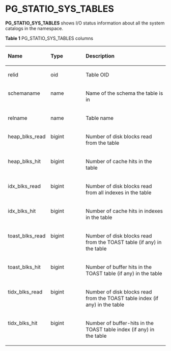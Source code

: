 # PG\_STATIO\_SYS\_TABLES<a name="EN-US_TOPIC_0242385989"></a>

**PG\_STATIO\_SYS\_TABLES**  shows I/O status information about all the system catalogs in the namespace.

**Table  1**  PG\_STATIO\_SYS\_TABLES columns

<a name="en-us_topic_0237122462_en-us_topic_0059777862_tfa0c5848647e4ee0967330df8b816560"></a>
<table><thead align="left"><tr id="en-us_topic_0237122462_en-us_topic_0059777862_re8ee7f2a819b432f98dd96e651a8f4c9"><th class="cellrowborder" valign="top" width="25.85%" id="mcps1.2.4.1.1"><p id="en-us_topic_0237122462_en-us_topic_0059777862_a3c4aadef08c8481e9688420ceaf78cd5"><a name="en-us_topic_0237122462_en-us_topic_0059777862_a3c4aadef08c8481e9688420ceaf78cd5"></a><a name="en-us_topic_0237122462_en-us_topic_0059777862_a3c4aadef08c8481e9688420ceaf78cd5"></a>Name</p>
</th>
<th class="cellrowborder" valign="top" width="22.09%" id="mcps1.2.4.1.2"><p id="en-us_topic_0237122462_en-us_topic_0059777862_accdaec48438549d1868d8ed7a8a1e103"><a name="en-us_topic_0237122462_en-us_topic_0059777862_accdaec48438549d1868d8ed7a8a1e103"></a><a name="en-us_topic_0237122462_en-us_topic_0059777862_accdaec48438549d1868d8ed7a8a1e103"></a>Type</p>
</th>
<th class="cellrowborder" valign="top" width="52.059999999999995%" id="mcps1.2.4.1.3"><p id="en-us_topic_0237122462_en-us_topic_0059777862_a5af19c385d1f4796b2e18e94bf8d5acb"><a name="en-us_topic_0237122462_en-us_topic_0059777862_a5af19c385d1f4796b2e18e94bf8d5acb"></a><a name="en-us_topic_0237122462_en-us_topic_0059777862_a5af19c385d1f4796b2e18e94bf8d5acb"></a>Description</p>
</th>
</tr>
</thead>
<tbody><tr id="en-us_topic_0237122462_en-us_topic_0059777862_r8fefaaa2fb1b4d799aa48ea87d79b599"><td class="cellrowborder" valign="top" width="25.85%" headers="mcps1.2.4.1.1 "><p id="en-us_topic_0237122462_en-us_topic_0059777862_a2f274719905842c99d1a83738671d488"><a name="en-us_topic_0237122462_en-us_topic_0059777862_a2f274719905842c99d1a83738671d488"></a><a name="en-us_topic_0237122462_en-us_topic_0059777862_a2f274719905842c99d1a83738671d488"></a>relid</p>
</td>
<td class="cellrowborder" valign="top" width="22.09%" headers="mcps1.2.4.1.2 "><p id="en-us_topic_0237122462_en-us_topic_0059777862_a3ef72f4be571466daf827ecc0ca7c6c4"><a name="en-us_topic_0237122462_en-us_topic_0059777862_a3ef72f4be571466daf827ecc0ca7c6c4"></a><a name="en-us_topic_0237122462_en-us_topic_0059777862_a3ef72f4be571466daf827ecc0ca7c6c4"></a>oid</p>
</td>
<td class="cellrowborder" valign="top" width="52.059999999999995%" headers="mcps1.2.4.1.3 "><p id="en-us_topic_0237122462_en-us_topic_0059777862_a630295e14c0841f8b2db8f10fc68b8f2"><a name="en-us_topic_0237122462_en-us_topic_0059777862_a630295e14c0841f8b2db8f10fc68b8f2"></a><a name="en-us_topic_0237122462_en-us_topic_0059777862_a630295e14c0841f8b2db8f10fc68b8f2"></a>Table OID</p>
</td>
</tr>
<tr id="en-us_topic_0237122462_en-us_topic_0059777862_r95f025fdb52c460ab5fc176260e7a6d8"><td class="cellrowborder" valign="top" width="25.85%" headers="mcps1.2.4.1.1 "><p id="en-us_topic_0237122462_en-us_topic_0059777862_a1e907bdf21414bf59dee2a8c88d9165c"><a name="en-us_topic_0237122462_en-us_topic_0059777862_a1e907bdf21414bf59dee2a8c88d9165c"></a><a name="en-us_topic_0237122462_en-us_topic_0059777862_a1e907bdf21414bf59dee2a8c88d9165c"></a>schemaname</p>
</td>
<td class="cellrowborder" valign="top" width="22.09%" headers="mcps1.2.4.1.2 "><p id="en-us_topic_0237122462_en-us_topic_0059777862_a7b5a40176cda4400b8327c4633703a6e"><a name="en-us_topic_0237122462_en-us_topic_0059777862_a7b5a40176cda4400b8327c4633703a6e"></a><a name="en-us_topic_0237122462_en-us_topic_0059777862_a7b5a40176cda4400b8327c4633703a6e"></a>name</p>
</td>
<td class="cellrowborder" valign="top" width="52.059999999999995%" headers="mcps1.2.4.1.3 "><p id="en-us_topic_0237122462_en-us_topic_0059777862_ad4edbafc12c0489ab28ff6740586e019"><a name="en-us_topic_0237122462_en-us_topic_0059777862_ad4edbafc12c0489ab28ff6740586e019"></a><a name="en-us_topic_0237122462_en-us_topic_0059777862_ad4edbafc12c0489ab28ff6740586e019"></a>Name of the schema the table is in </p>
</td>
</tr>
<tr id="en-us_topic_0237122462_en-us_topic_0059777862_r9efe8c6da2224a118223f70cca6b8292"><td class="cellrowborder" valign="top" width="25.85%" headers="mcps1.2.4.1.1 "><p id="en-us_topic_0237122462_en-us_topic_0059777862_a1f9c8feae10d4a2b854eba2da3cccc84"><a name="en-us_topic_0237122462_en-us_topic_0059777862_a1f9c8feae10d4a2b854eba2da3cccc84"></a><a name="en-us_topic_0237122462_en-us_topic_0059777862_a1f9c8feae10d4a2b854eba2da3cccc84"></a>relname</p>
</td>
<td class="cellrowborder" valign="top" width="22.09%" headers="mcps1.2.4.1.2 "><p id="en-us_topic_0237122462_en-us_topic_0059777862_a76dc838c5a0342daa327bbe1fcd8a737"><a name="en-us_topic_0237122462_en-us_topic_0059777862_a76dc838c5a0342daa327bbe1fcd8a737"></a><a name="en-us_topic_0237122462_en-us_topic_0059777862_a76dc838c5a0342daa327bbe1fcd8a737"></a>name</p>
</td>
<td class="cellrowborder" valign="top" width="52.059999999999995%" headers="mcps1.2.4.1.3 "><p id="en-us_topic_0237122462_en-us_topic_0059777862_a079fbb6e2eed4dd2b69318b1344efb3f"><a name="en-us_topic_0237122462_en-us_topic_0059777862_a079fbb6e2eed4dd2b69318b1344efb3f"></a><a name="en-us_topic_0237122462_en-us_topic_0059777862_a079fbb6e2eed4dd2b69318b1344efb3f"></a>Table name</p>
</td>
</tr>
<tr id="en-us_topic_0237122462_en-us_topic_0059777862_r25cdc330a62a4a608aebbd14f97c5379"><td class="cellrowborder" valign="top" width="25.85%" headers="mcps1.2.4.1.1 "><p id="en-us_topic_0237122462_en-us_topic_0059777862_af89c5d436dfa4a5f9fe028de293a406e"><a name="en-us_topic_0237122462_en-us_topic_0059777862_af89c5d436dfa4a5f9fe028de293a406e"></a><a name="en-us_topic_0237122462_en-us_topic_0059777862_af89c5d436dfa4a5f9fe028de293a406e"></a>heap_blks_read</p>
</td>
<td class="cellrowborder" valign="top" width="22.09%" headers="mcps1.2.4.1.2 "><p id="en-us_topic_0237122462_en-us_topic_0059777862_a4201ce99dc7d4a7abf4ef9eee2928d29"><a name="en-us_topic_0237122462_en-us_topic_0059777862_a4201ce99dc7d4a7abf4ef9eee2928d29"></a><a name="en-us_topic_0237122462_en-us_topic_0059777862_a4201ce99dc7d4a7abf4ef9eee2928d29"></a>bigint</p>
</td>
<td class="cellrowborder" valign="top" width="52.059999999999995%" headers="mcps1.2.4.1.3 "><p id="en-us_topic_0237122462_en-us_topic_0059777862_a52326665a5694428a44580d454362de2"><a name="en-us_topic_0237122462_en-us_topic_0059777862_a52326665a5694428a44580d454362de2"></a><a name="en-us_topic_0237122462_en-us_topic_0059777862_a52326665a5694428a44580d454362de2"></a>Number of disk blocks read from the table</p>
</td>
</tr>
<tr id="en-us_topic_0237122462_en-us_topic_0059777862_r23b296cf386a448cbff59459f815d0aa"><td class="cellrowborder" valign="top" width="25.85%" headers="mcps1.2.4.1.1 "><p id="en-us_topic_0237122462_en-us_topic_0059777862_ac97b5324a1374b8fa27aea094df462dc"><a name="en-us_topic_0237122462_en-us_topic_0059777862_ac97b5324a1374b8fa27aea094df462dc"></a><a name="en-us_topic_0237122462_en-us_topic_0059777862_ac97b5324a1374b8fa27aea094df462dc"></a>heap_blks_hit</p>
</td>
<td class="cellrowborder" valign="top" width="22.09%" headers="mcps1.2.4.1.2 "><p id="en-us_topic_0237122462_en-us_topic_0059777862_a2817c570d82c4952a7a8dd8993a5bf35"><a name="en-us_topic_0237122462_en-us_topic_0059777862_a2817c570d82c4952a7a8dd8993a5bf35"></a><a name="en-us_topic_0237122462_en-us_topic_0059777862_a2817c570d82c4952a7a8dd8993a5bf35"></a>bigint</p>
</td>
<td class="cellrowborder" valign="top" width="52.059999999999995%" headers="mcps1.2.4.1.3 "><p id="en-us_topic_0237122462_en-us_topic_0059777862_acb5272ce509141c4a26c4863c771c942"><a name="en-us_topic_0237122462_en-us_topic_0059777862_acb5272ce509141c4a26c4863c771c942"></a><a name="en-us_topic_0237122462_en-us_topic_0059777862_acb5272ce509141c4a26c4863c771c942"></a>Number of cache hits in the table</p>
</td>
</tr>
<tr id="en-us_topic_0237122462_en-us_topic_0059777862_r55773c6ea1444ed0aee945d49df63a16"><td class="cellrowborder" valign="top" width="25.85%" headers="mcps1.2.4.1.1 "><p id="en-us_topic_0237122462_en-us_topic_0059777862_a6edf7beb6b144f4e8a03d2c281c35515"><a name="en-us_topic_0237122462_en-us_topic_0059777862_a6edf7beb6b144f4e8a03d2c281c35515"></a><a name="en-us_topic_0237122462_en-us_topic_0059777862_a6edf7beb6b144f4e8a03d2c281c35515"></a>idx_blks_read</p>
</td>
<td class="cellrowborder" valign="top" width="22.09%" headers="mcps1.2.4.1.2 "><p id="en-us_topic_0237122462_en-us_topic_0059777862_abd7cb27cb76c42e09f1d1f6ae6d6eab4"><a name="en-us_topic_0237122462_en-us_topic_0059777862_abd7cb27cb76c42e09f1d1f6ae6d6eab4"></a><a name="en-us_topic_0237122462_en-us_topic_0059777862_abd7cb27cb76c42e09f1d1f6ae6d6eab4"></a>bigint</p>
</td>
<td class="cellrowborder" valign="top" width="52.059999999999995%" headers="mcps1.2.4.1.3 "><p id="en-us_topic_0237122462_en-us_topic_0059777862_a63494fd9ec71478a955ef3fe0740e40b"><a name="en-us_topic_0237122462_en-us_topic_0059777862_a63494fd9ec71478a955ef3fe0740e40b"></a><a name="en-us_topic_0237122462_en-us_topic_0059777862_a63494fd9ec71478a955ef3fe0740e40b"></a>Number of disk blocks read from all indexes in the table</p>
</td>
</tr>
<tr id="en-us_topic_0237122462_en-us_topic_0059777862_rdb4ea949aa39439981ce1a7e7a4ff721"><td class="cellrowborder" valign="top" width="25.85%" headers="mcps1.2.4.1.1 "><p id="en-us_topic_0237122462_en-us_topic_0059777862_a4129287997044900865c00710a91f7d3"><a name="en-us_topic_0237122462_en-us_topic_0059777862_a4129287997044900865c00710a91f7d3"></a><a name="en-us_topic_0237122462_en-us_topic_0059777862_a4129287997044900865c00710a91f7d3"></a>idx_blks_hit</p>
</td>
<td class="cellrowborder" valign="top" width="22.09%" headers="mcps1.2.4.1.2 "><p id="en-us_topic_0237122462_en-us_topic_0059777862_a7ade1d1120f44284a07da986918df2aa"><a name="en-us_topic_0237122462_en-us_topic_0059777862_a7ade1d1120f44284a07da986918df2aa"></a><a name="en-us_topic_0237122462_en-us_topic_0059777862_a7ade1d1120f44284a07da986918df2aa"></a>bigint</p>
</td>
<td class="cellrowborder" valign="top" width="52.059999999999995%" headers="mcps1.2.4.1.3 "><p id="en-us_topic_0237122462_en-us_topic_0059777862_ad1343753e5d94016bc6a7a21049c9b51"><a name="en-us_topic_0237122462_en-us_topic_0059777862_ad1343753e5d94016bc6a7a21049c9b51"></a><a name="en-us_topic_0237122462_en-us_topic_0059777862_ad1343753e5d94016bc6a7a21049c9b51"></a>Number of cache hits in indexes in the table</p>
</td>
</tr>
<tr id="en-us_topic_0237122462_en-us_topic_0059777862_rb8cddc6793664866a6be33f73a2e654f"><td class="cellrowborder" valign="top" width="25.85%" headers="mcps1.2.4.1.1 "><p id="en-us_topic_0237122462_en-us_topic_0059777862_addffb2b5a55345bf81b06ecc8fe87346"><a name="en-us_topic_0237122462_en-us_topic_0059777862_addffb2b5a55345bf81b06ecc8fe87346"></a><a name="en-us_topic_0237122462_en-us_topic_0059777862_addffb2b5a55345bf81b06ecc8fe87346"></a>toast_blks_read</p>
</td>
<td class="cellrowborder" valign="top" width="22.09%" headers="mcps1.2.4.1.2 "><p id="en-us_topic_0237122462_en-us_topic_0059777862_a7785375ba70f4438876fec9c5c087cb7"><a name="en-us_topic_0237122462_en-us_topic_0059777862_a7785375ba70f4438876fec9c5c087cb7"></a><a name="en-us_topic_0237122462_en-us_topic_0059777862_a7785375ba70f4438876fec9c5c087cb7"></a>bigint</p>
</td>
<td class="cellrowborder" valign="top" width="52.059999999999995%" headers="mcps1.2.4.1.3 "><p id="en-us_topic_0237122462_en-us_topic_0059777862_aae4f13a5bf5c4f1ba5f7ff2e79752ba4"><a name="en-us_topic_0237122462_en-us_topic_0059777862_aae4f13a5bf5c4f1ba5f7ff2e79752ba4"></a><a name="en-us_topic_0237122462_en-us_topic_0059777862_aae4f13a5bf5c4f1ba5f7ff2e79752ba4"></a>Number of disk blocks read from the TOAST table (if any) in the table</p>
</td>
</tr>
<tr id="en-us_topic_0237122462_en-us_topic_0059777862_r683472442f6c4d43b94ce0d04fa72ea4"><td class="cellrowborder" valign="top" width="25.85%" headers="mcps1.2.4.1.1 "><p id="en-us_topic_0237122462_en-us_topic_0059777862_a0045db41f22a453f8267b991a0f6cf7d"><a name="en-us_topic_0237122462_en-us_topic_0059777862_a0045db41f22a453f8267b991a0f6cf7d"></a><a name="en-us_topic_0237122462_en-us_topic_0059777862_a0045db41f22a453f8267b991a0f6cf7d"></a>toast_blks_hit</p>
</td>
<td class="cellrowborder" valign="top" width="22.09%" headers="mcps1.2.4.1.2 "><p id="en-us_topic_0237122462_en-us_topic_0059777862_a7deafd37a80c48a6ae62e0558d6822e6"><a name="en-us_topic_0237122462_en-us_topic_0059777862_a7deafd37a80c48a6ae62e0558d6822e6"></a><a name="en-us_topic_0237122462_en-us_topic_0059777862_a7deafd37a80c48a6ae62e0558d6822e6"></a>bigint</p>
</td>
<td class="cellrowborder" valign="top" width="52.059999999999995%" headers="mcps1.2.4.1.3 "><p id="en-us_topic_0237122462_en-us_topic_0059777862_a3434315329914a2a8877ec1ca68f4c35"><a name="en-us_topic_0237122462_en-us_topic_0059777862_a3434315329914a2a8877ec1ca68f4c35"></a><a name="en-us_topic_0237122462_en-us_topic_0059777862_a3434315329914a2a8877ec1ca68f4c35"></a>Number of buffer hits in the TOAST table (if any) in the table</p>
</td>
</tr>
<tr id="en-us_topic_0237122462_en-us_topic_0059777862_re0a9d36b3c1448e2817abfeea6853ee8"><td class="cellrowborder" valign="top" width="25.85%" headers="mcps1.2.4.1.1 "><p id="en-us_topic_0237122462_en-us_topic_0059777862_ac7dfbdbcec3642de91b04c7d8e86e87c"><a name="en-us_topic_0237122462_en-us_topic_0059777862_ac7dfbdbcec3642de91b04c7d8e86e87c"></a><a name="en-us_topic_0237122462_en-us_topic_0059777862_ac7dfbdbcec3642de91b04c7d8e86e87c"></a>tidx_blks_read</p>
</td>
<td class="cellrowborder" valign="top" width="22.09%" headers="mcps1.2.4.1.2 "><p id="en-us_topic_0237122462_en-us_topic_0059777862_a771ff9bbeb4b41bf9687c3711171f7b6"><a name="en-us_topic_0237122462_en-us_topic_0059777862_a771ff9bbeb4b41bf9687c3711171f7b6"></a><a name="en-us_topic_0237122462_en-us_topic_0059777862_a771ff9bbeb4b41bf9687c3711171f7b6"></a>bigint</p>
</td>
<td class="cellrowborder" valign="top" width="52.059999999999995%" headers="mcps1.2.4.1.3 "><p id="en-us_topic_0237122462_en-us_topic_0059777862_a986d75d4a96549cfa489c1d8e5483b6d"><a name="en-us_topic_0237122462_en-us_topic_0059777862_a986d75d4a96549cfa489c1d8e5483b6d"></a><a name="en-us_topic_0237122462_en-us_topic_0059777862_a986d75d4a96549cfa489c1d8e5483b6d"></a>Number of disk blocks read from the TOAST table index (if any) in the table</p>
</td>
</tr>
<tr id="en-us_topic_0237122462_en-us_topic_0059777862_r078590642aa749a084d657771db9d274"><td class="cellrowborder" valign="top" width="25.85%" headers="mcps1.2.4.1.1 "><p id="en-us_topic_0237122462_en-us_topic_0059777862_abfc940879c55400b8ad88fcd00a67ca4"><a name="en-us_topic_0237122462_en-us_topic_0059777862_abfc940879c55400b8ad88fcd00a67ca4"></a><a name="en-us_topic_0237122462_en-us_topic_0059777862_abfc940879c55400b8ad88fcd00a67ca4"></a>tidx_blks_hit</p>
</td>
<td class="cellrowborder" valign="top" width="22.09%" headers="mcps1.2.4.1.2 "><p id="en-us_topic_0237122462_en-us_topic_0059777862_a4fb53ffba3b244bc99f4658787cb632c"><a name="en-us_topic_0237122462_en-us_topic_0059777862_a4fb53ffba3b244bc99f4658787cb632c"></a><a name="en-us_topic_0237122462_en-us_topic_0059777862_a4fb53ffba3b244bc99f4658787cb632c"></a>bigint</p>
</td>
<td class="cellrowborder" valign="top" width="52.059999999999995%" headers="mcps1.2.4.1.3 "><p id="en-us_topic_0237122462_en-us_topic_0059777862_a2e529a281b8042aea7976662e1bdc87e"><a name="en-us_topic_0237122462_en-us_topic_0059777862_a2e529a281b8042aea7976662e1bdc87e"></a><a name="en-us_topic_0237122462_en-us_topic_0059777862_a2e529a281b8042aea7976662e1bdc87e"></a>Number of buffer-hits in the TOAST table index (if any) in the table</p>
</td>
</tr>
</tbody>
</table>

